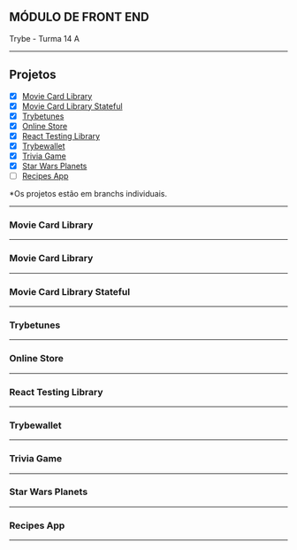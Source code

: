 ## MÓDULO DE FRONT END
Trybe - Turma 14 A

---

## Projetos
- [x] [Movie Card Library](#movie-card-library)
- [x] [Movie Card Library Stateful](#movie-card-library-stateful)
- [x] [Trybetunes](#trybetunes)
- [x] [Online Store](#online-store)
- [x] [React Testing Library](#react-testing-library)
- [x] [Trybewallet](#trybewallet)
- [x] [Trivia Game](#trivia-game)
- [x] [Star Wars Planets](#star-wars-planets)
- [ ] [Recipes App](#recipes-app)

*Os projetos estão em branchs individuais.

---

### Movie Card Library

---
### Movie Card Library

---
### Movie Card Library Stateful

---
### Trybetunes

---
### Online Store

---
### React Testing Library

---
### Trybewallet

---
### Trivia Game

---
### Star Wars Planets

---
### Recipes App

---
